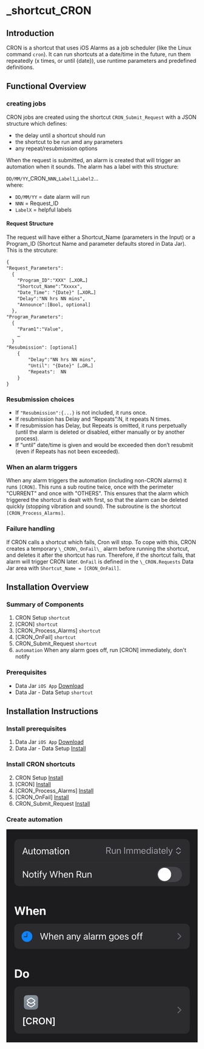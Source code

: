 # _shortcut_CRON
## Introduction

CRON is a shortcut that uses iOS Alarms as a job scheduler (like the Linux command `cron`). It can run shortcuts at a date/time in the future, run them repeatedly (x times, or until {date}), use runtime parameters and predefined definitions. 

## Functional Overview
### creating jobs
CRON jobs are created using the shortcut `CRON_Submit_Request` with a JSON structure which defines:
- the delay until a shortcut should run
- the shortcut to be run amd any parameters
- any repeat/resubmission options

When the request is submitted, an alarm is created that will trigger an automation when it sounds. The alarm has a label with this structure:

`DD/MM/YY`\_CRON\_`NNN`\_`Label1`_`Label2`...\
where:
- `DD/MM/YY` = date alarm will run
- `NNN` = Request_ID
- `LabelX` = helpful labels 

#### Request Structure
The request will have either a Shortcut_Name (parameters in the Input) or a Program_ID (Shortcut Name and parameter defaults stored in Data Jar). This is the strcuture:

```
{
"Request_Parameters":
  {
    "Program_ID":"XXX" […XOR…]
    "Shortcut_Name":”Xxxxx",
    "Date_Time": "{Date}" […XOR…]
    "Delay":"NN hrs NN mins",
    "Announce":[Bool, optional]
  },
"Program_Parameters":
  {
    "Param1":"Value",
    …
  }
"Resubmission": [optional]
    { 
        "Delay":"NN hrs NN mins",
        "Until": "{Date}" […OR…]
        "Repeats":  NN
    }
}
```

### Resubmission choices
- If `"Resubmission":{...}` is not included, it runs once.
- If resubmission has Delay and “Repeats”:N, it repeats N times.
- If resubmission has Delay, but Repeats is omitted, it runs perpetually (until the alarm is deleted or disabled, either manually or by another process).
- If “until” date/time is given and would be exceeded then don’t resubmit (even if Repeats has not been exceeded). 

### When an alarm triggers
When any alarm triggers the automation (including non-CRON alarms) it runs `[CRON]`. This runs a sub routine twice, once with the perimeter "CURRENT" and once with "OTHERS". This ensures that the alarm which triggered the shortcut is dealt with first, so that the alarm can be deleted quickly (stopping vibration and sound). The subroutine is the shortcut `[CRON_Process_Alarms]`.

### Failure handling
If CRON calls a shortcut which fails, Cron will stop. To cope with this, CRON creates a temporary `\_CRON\_OnFail\_` alarm before running the shortcut, and deletes it after the shortcut has run. Therefore, if the shortcut fails, that alarm will trigger CRON later. `OnFail` is defined in the `\_CRON.Requests` Data Jar area with `Shortcut_Name = [CRON_OnFail]`.  

## Installation Overview
### Summary of Components
1. CRON Setup `shortcut`
2. [CRON] `shortcut`
1. [CRON_Process_Alarms] `shortcut`
1. [CRON_OnFail] `shortcut`
1. CRON_Submit_Request `shortcut`
1. `automation` When any alarm goes off, run [CRON] immediately, don't notify

### Prerequisites
- Data Jar `iOS App` [Download](https://apps.apple.com/gb/app/data-jar/id1453273600)
- Data Jar - Data Setup `shortcut`

## Installation Instructions

### Install prerequisites
1. Data Jar `iOS App` [Download](https://apps.apple.com/gb/app/data-jar/id1453273600)
2. Data Jar - Data Setup [Install](https://www.icloud.com/shortcuts/435822740ac349919f2d1e41629b3890)

### Install CRON shortcuts
2. CRON Setup [Install](https://www.icloud.com/shortcuts/e11a4ef814034dee9f01a1c49ecdd9da)
2. [CRON] [Install](https://www.icloud.com/shortcuts/111b82f888fd4c0693aa363d66b746bd)
1. [CRON_Process_Alarms] [Install](https://www.icloud.com/shortcuts/4fc3d10e8ddc420fa509faa99776a3a3)
1. [CRON_OnFail] [Install](https://www.icloud.com/shortcuts/909be7629e864a4e95f086809e51abb6)
2. CRON_Submit_Request [Install](https://www.icloud.com/shortcuts/94b08be2763e4173a1c9e71ab1b3f5c4)

### Create automation
![Automation](images/automation_definition.jpeg)
